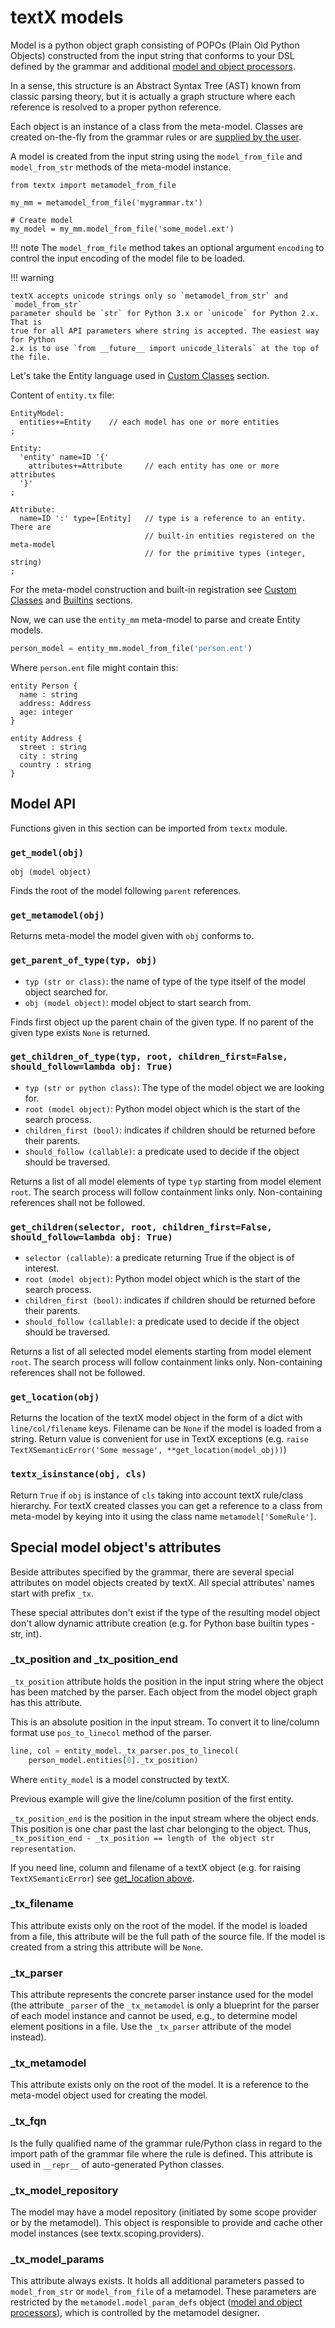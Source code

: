 # textX models

Model is a python object graph consisting of POPOs (Plain Old Python Objects)
constructed from the input string that conforms to your DSL defined by the
grammar and additional [model and object processors](metamodel.md#processors).

In a sense, this structure is an Abstract Syntax Tree (AST) known from classic
parsing theory, but it is actually a graph structure where each reference is
resolved to a proper python reference.

Each object is an instance of a class from the meta-model. Classes are created
on-the-fly from the grammar rules or are [supplied by the
user](metamodel.md#custom-classes).

A model is created from the input string using the `model_from_file` and 
`model_from_str` methods of the meta-model instance.

    from textx import metamodel_from_file

    my_mm = metamodel_from_file('mygrammar.tx')

    # Create model
    my_model = my_mm.model_from_file('some_model.ext')


!!! note
    The `model_from_file` method takes an optional argument `encoding`
    to control the input encoding of the model file to be loaded.
   
!!! warning

    textX accepts unicode strings only so `metamodel_from_str` and `model_from_str`
    parameter should be `str` for Python 3.x or `unicode` for Python 2.x. That is
    true for all API parameters where string is accepted. The easiest way for Python
    2.x is to use `from __future__ import unicode_literals` at the top of the file.


Let's take the Entity language used in [Custom
Classes](metamodel.md#custom-classes) section.

Content of `entity.tx` file:

    EntityModel:
      entities+=Entity    // each model has one or more entities
    ;

    Entity:
      'entity' name=ID '{'
        attributes+=Attribute     // each entity has one or more attributes
      '}'
    ;

    Attribute:
      name=ID ':' type=[Entity]   // type is a reference to an entity. There are
                                  // built-in entities registered on the meta-model
                                  // for the primitive types (integer, string)
    ;


For the meta-model construction and built-in registration see [Custom
Classes](metamodel.md#custom-classes) and
[Builtins](metamodel.md#built-in-objects) sections.

Now, we can use the `entity_mm` meta-model to parse and create Entity models.

```python
person_model = entity_mm.model_from_file('person.ent')
```

Where `person.ent` file might contain this:

    entity Person {
      name : string
      address: Address
      age: integer
    }

    entity Address {
      street : string
      city : string
      country : string
    }

## Model API

Functions given in this section can be imported from `textx` module.

### `get_model(obj)`

`obj (model object)`

Finds the root of the model following `parent` references.


### `get_metamodel(obj)`

Returns meta-model the model given with `obj` conforms to.

### `get_parent_of_type(typ, obj)`

- `typ (str or class)`: the name of type of the type itself of the model object
searched for.
- `obj (model object)`: model object to start search from.

Finds first object up the parent chain of the given type. If no parent of the
given type exists `None` is returned.

### `get_children_of_type(typ, root, children_first=False, should_follow=lambda obj: True)`

- `typ (str or python class)`: The type of the model object we are looking for.
- `root (model object)`: Python model object which is the start of the search
    process.
- `children_first (bool)`: indicates if children should be returned before their
  parents.
- `should_follow (callable)`: a predicate used to decide if the object should be
  traversed.

Returns a list of all model elements of type `typ` starting from model element
`root`. The search process will follow containment links only. Non-containing
references shall not be followed.

### `get_children(selector, root, children_first=False, should_follow=lambda obj: True)`

- `selector (callable)`: a predicate returning True if the object is of interest.
- `root (model object)`: Python model object which is the start of the search
    process.
- `children_first (bool)`: indicates if children should be returned before their
  parents.
- `should_follow (callable)`: a predicate used to decide if the object should be
  traversed.

Returns a list of all selected model elements starting from model element
`root`. The search process will follow containment links only. Non-containing
references shall not be followed.

### `get_location(obj)`

Returns the location of the textX model object in the form of a dict with
`line/col/filename` keys. Filename can be `None` if the model is loaded from a
string. Return value is convenient for use in TextX exceptions (e.g. `raise
TextXSemanticError('Some message', **get_location(model_obj))`)

### `textx_isinstance(obj, cls)`

Return `True` if `obj` is instance of `cls` taking into account textX rule/class
hierarchy. For textX created classes you can get a reference to a class from
meta-model by keying into it using the class name `metamodel['SomeRule']`.

## Special model object's attributes

Beside attributes specified by the grammar, there are several special
attributes on model objects created by textX. All special attributes' names
start with prefix `_tx`.

These special attributes don't exist if the type of the resulting model object
don't allow dynamic attribute creation (e.g. for Python base builtin types -
str, int).

### _tx_position and _tx_position_end

`_tx_position` attribute holds the position in the input string where the
object has been matched by the parser. Each object from the model object graph
has this attribute.

This is an absolute position in the input stream. To convert it to line/column
format use `pos_to_linecol` method of the parser.

```python
line, col = entity_model._tx_parser.pos_to_linecol(
    person_model.entities[0]._tx_position)
```

Where `entity_model` is a model constructed by textX.

Previous example will give the line/column position of the first entity.

`_tx_position_end` is the position in the input stream where the object ends.
This position is one char past the last char belonging to the object. Thus,
`_tx_position_end - _tx_position == length of the object str representation`.

If you need line, column and filename of a textX object (e.g. for raising
`TextXSemanticError`) see [get_location above](#get_locationobj).


### _tx_filename

This attribute exists only on the root of the model. If the model is loaded
from a file, this attribute will be the full path of the source file. If the
model is created from a string this attribute will be `None`.

### _tx_parser

This attribute represents the concrete parser instance used for the model
(the attribute `_parser` of the `_tx_metamodel` is only a blueprint for the
parser of each model instance and cannot be used, e.g., to determine model
element positions in a file. Use the `_tx_parser` attribute of the model
instead).

### _tx_metamodel

This attribute exists only on the root of the model. It is a reference to the
meta-model object used for creating the model.


### _tx_fqn

Is the fully qualified name of the grammar rule/Python class in regard to the
import path of the grammar file where the rule is defined. This attribute is
used in `__repr__` of auto-generated Python classes.

### _tx_model_repository

The model may have a model repository (initiated by some scope provider or by
the metamodel). This object is responsible to provide and cache other model
instances (see textx.scoping.providers).

### _tx_model_params

This attribute always exists. It holds all additional parameters passed to
`model_from_str` or `model_from_file` of a metamodel. These parameters are
restricted by the `metamodel.model_param_defs` object ([model and object
processors](metamodel.md#optional-model-parameter-definitions)), which is
controlled by the metamodel designer.
